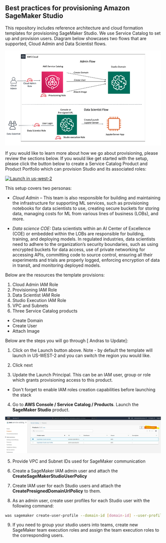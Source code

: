 ## Best practices for provisioning Amazon SageMaker Studio

This repository includes reference architecture and cloud formation templates for provisioning SageMaker Studio. We use Service Catalog to set up and provision users. Diagram below showcases two flows that are supported, Cloud Admin and Data Scientist flows.

![Alt Flow Diagram](images/flow_diagram.png?raw=true "Flow Diagram")

If you would like to learn more about how we go about provisioning, please review the sections below. If you would like get started with the setup, please click the button below to create a Service Catalog Product and Product Portfolio which can provision Studio and its associated roles: 

[![Launch in us-west-2](https://raw.githubusercontent.com/awslabs/aws-media-insights-engine/development/docs/assets/images/launch-stack.png)](https://console.aws.amazon.com/cloudformation/home?region=us-west-2#/stacks/new?stackName=sagemaker-studio&templateURL=https://studio-provisioning-aggarzo.s3-us-west-2.amazonaws.com/launch.template)

This setup covers two personas:

* *Cloud Admin* – This team is also responsible for building and maintaining the infrastructure for supporting ML services, such as provisioning notebooks for data scientists to use, creating secure buckets for storing data, managing costs for ML from various lines of business (LOBs), and more.

* *Data science COE:* Data scientists within an AI Center of Excellence (COE) or embedded within the LOBs are responsible for building, training, and deploying models. In regulated industries, data scientists need to adhere to the organization’s security boundaries, such as using encrypted buckets for data access, use of private networking for accessing APIs, committing code to source control, ensuring all their experiments and trials are properly logged, enforcing encryption of data in transit, and monitoring deployed models.


Below are the resources the template provisions:

1. Cloud Admin IAM Role
2. Provisioning IAM Role
3. Data Scientist IAM Role
4. Studio Execution IAM Role
5. VPC and Subnets
6. Three Service Catalog products 
- Create Domain
- Create User
- Attach Image 


Below are the steps you will go through [ Andras to Update]:

1. Click on the Launch button above. Note - by default the template will launch in US-WEST-2 and you can switch the region you would like.

2. Click next

3. Update the Launch Principal. This can be an IAM user, group or role which grants provisioning access to this product.
  - Don't forget to enable IAM roles creation capabilities before launching the stack

4. Go to **AWS Console / Service Catalog / Products**. Launch the **SageMaker Studio** product.

![Alt Step 1](assets/step1.jpg?raw=true "Step 1")

5. Provide VPC and Subnet IDs used for SageMaker communication

6. Create a SageMaker IAM admin user and attach the **CreateSageMakerStudioUserPolicy**

7. Create IAM user for each Studio users and attach the **CreatePresignedDomainUrlPolicy** to them.

8. As an admin user, create user profiles for each Studio user with the following command:

```bash
was sagemaker create-user-profile --domain-id [domain-id] --user-profile-name [user profile name] --tags Key=studiouserid,Value=[iam user] --user-settings ExecutionRole=arn:aws:iam::[account id]:role/SageMakerTeamExecutionRole
```

9. If you need to group your studio users into teams, create new SageMaker team execution roles and assign the team execution roles to the corresponding users.

